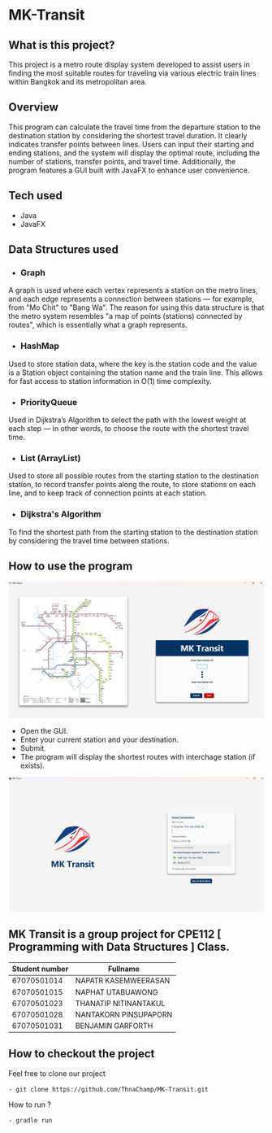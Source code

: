 # MK-Transit

## What is this project?

This project is a metro route display system developed to assist users in finding the most suitable routes for traveling via various electric train lines within Bangkok and its metropolitan area.

## Overview

This program can calculate the travel time from the departure station to the destination station by considering the shortest travel duration. It clearly indicates transfer points between lines. Users can input their starting and ending stations, and the system will display the optimal route, including the number of stations, transfer points, and travel time. Additionally, the program features a GUI built with JavaFX to enhance user convenience.

## Tech used
- Java
- JavaFX

## Data Structures used
- ### Graph
A graph is used where each vertex represents a station on the metro lines, and each edge represents a connection between stations — for example, from "Mo Chit" to "Bang Wa". The reason for using this data structure is that the metro system resembles "a map of points (stations) connected by routes", which is essentially what a graph represents.

- ### HashMap
Used to store station data, where the key is the station code and the value is a Station object containing the station name and the train line. This allows for fast access to station information in O(1) time complexity.

- ### PriorityQueue 
Used in Dijkstra’s Algorithm to select the path with the lowest weight at each step — in other words, to choose the route with the shortest travel time.

- ### List (ArrayList)
Used to store all possible routes from the starting station to the destination station, to record transfer points along the route, to store stations on each line, and to keep track of connection points at each station.

- ### Dijkstra's Algorithm
To find the shortest path from the starting station to the destination station by considering the travel time between stations.

## How to use the program
![Alt text](assets/input.jpg)
- Open the GUI.
- Enter your current station and your destination.
- Submit.
- The program will display the shortest routes with interchage station (if exists).

![Alt text](assets/output.png)

MK Transit is a group project for CPE112 [ Programming with Data Structures ] Class.
---
| Student number | Fullname               | 
|----------------|------------------------|
| 67070501014    | NAPATR KASEMWEERASAN   |
| 67070501015    | NAPHAT UTABUAWONG      |
| 67070501023    | THANATIP NITINANTAKUL  |
| 67070501028    | NANTAKORN PINSUPAPORN  |
| 67070501031    | BENJAMIN GARFORTH      |

## How to checkout the project

Feel free to clone our project 
```
- git clone https://github.com/ThnaChamp/MK-Transit.git
```
How to run ?
```
- gradle run
```